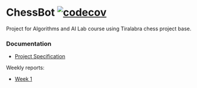 # ChessBot [![codecov](https://codecov.io/gh/Piketulus/ChessBot/branch/main/graph/badge.svg)](https://codecov.io/gh/Piketulus/ChessBot)

Project for Algorithms and AI Lab course using Tiralabra chess project base.

### Documentation

- [Project Specification](./documentation/project_specification.md)

Weekly reports:
- [Week 1](./documentation/week1report.md)
